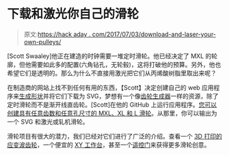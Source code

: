 # 下载和激光你自己的滑轮

> 原文:[https://hack aday . com/2017/07/03/download-and-laser-your-own-pulleys/](https://hackaday.com/2017/07/03/download-and-laser-your-own-pulleys/)

[Scott Swaaley]他正在建造的时钟需要一堆定时滑轮。他已经决定了 MXL 的轮廓，但他需要如此多的配置(六角钻孔，无轮毂)，这将打破他的预算。另外，他也希望它们是透明的。那么为什么不直接用激光把它们从丙烯酸树脂里取出来呢？

在制造商的网站上找不到任何有用的东西，【Scott】决定创建自己的 web 应用程序来[生成形状](http://gritlab.org/timing-pulley-generator/)并将它们下载为 SVG，梦想有一个像[齿轮生成器](http://geargenerator.com/)一样的资源，除了定时滑轮而不是渐开线直齿轮。[Scott]在他的 GitHub 上运行应用程序。[您可以创建具有任意齿数和任意孔尺寸的 MXL、XL 和 L 滑轮](https://scottswaaley.github.io/TimingPulleyGenerator/)。从那里，你可以输出为一个 SVG 和激光或轧机滑轮。

滑轮项目有很大的潜力，我们已经对它们进行了广泛的介绍。查看一个 [3D 打印的应变波齿轮](https://hackaday.com/2017/01/17/3d-printed-strain-wave-gear-needs-your-help/)，一个便宜的 [XY 工作台](http://hackaday.com/2008/09/30/cheap-xy-table-using-hobby-servos)，甚至一个[遥控门](http://hackaday.com/2016/08/09/remote-operated-gate-on-a-budget/)来获得更多滑轮创意。